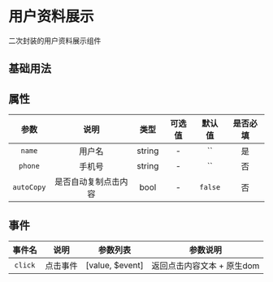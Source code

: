 <!-- 加载 demo 组件 start -->
<script setup>
import demo from './demo.vue'
</script>
<!-- 加载 demo 组件 end -->

<!-- 正文开始 -->

# 用户资料展示

二次封装的用户资料展示组件

## 基础用法
<Preview comp-name="UserInfo" demo-name="demo">
  <demo />
</Preview>

## 属性
参数 | 说明 | 类型 | 可选值 | 默认值 | 是否必填
:-: | :-: | :-: | :-: | :-: | :-:
`name` | 用户名 | string | - | `` | 是 
`phone` | 手机号 | string | - | `` | 否
`autoCopy` | 是否自动复制点击内容 | bool | - | `false` | 否

## 事件
事件名 | 说明 | 参数列表 | 参数说明
:-: | :-: | :-: | :-:
`click` | 点击事件 | [value, $event] | 返回点击内容文本 + 原生dom
